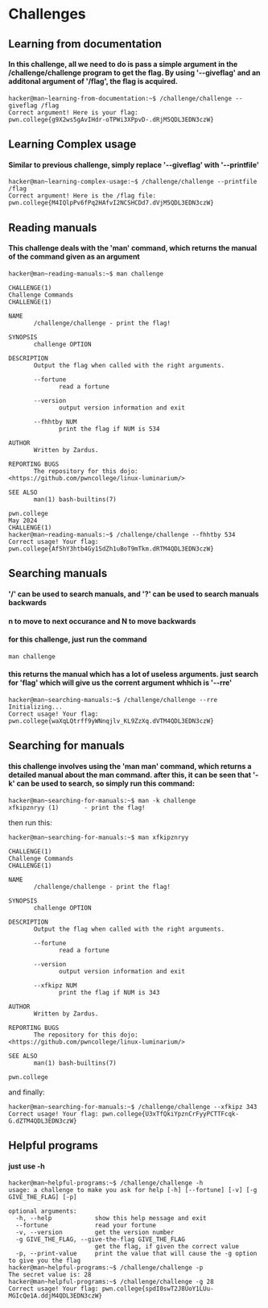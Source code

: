 # Challenges 
## Learning from documentation 
#### In this challenge, all we need to do is pass a simple argument in the /challenge/challenge program to get the flag. By using '--giveflag' and an additonal argument of '/flag', the flag is acquired.
```
hacker@man~learning-from-documentation:~$ /challenge/challenge --giveflag /flag 
Correct argument! Here is your flag:
pwn.college{g9X2ws5gAvIHdr-oTPWi3XPpvD-.dRjM5QDL3EDN3czW}
```
## Learning Complex usage
#### Similar to previous challenge, simply replace '--giveflag' with '--printfile'
```
hacker@man~learning-complex-usage:~$ /challenge/challenge --printfile /flag
Correct argument! Here is the /flag file:
pwn.college{M4IQlpPv6fPq2HAfvI2NCSHCDd7.dVjM5QDL3EDN3czW}
```
## Reading manuals
#### This challenge deals with the 'man' command, which returns the manual of the command given as an argument
```
hacker@man~reading-manuals:~$ man challenge

CHALLENGE(1)                                                                             Challenge Commands                                                                             CHALLENGE(1)

NAME
       /challenge/challenge - print the flag!

SYNOPSIS
       challenge OPTION

DESCRIPTION
       Output the flag when called with the right arguments.

       --fortune
              read a fortune

       --version
              output version information and exit

       --fhhtby NUM
              print the flag if NUM is 534

AUTHOR
       Written by Zardus.

REPORTING BUGS
       The repository for this dojo: <https://github.com/pwncollege/linux-luminarium/>

SEE ALSO
       man(1) bash-builtins(7)

pwn.college                                                                                   May 2024                                                                                  CHALLENGE(1)
hacker@man~reading-manuals:~$ /challenge/challenge --fhhtby 534
Correct usage! Your flag: pwn.college{Af5hY3htb4Gy1SdZh1uBoT9mTkm.dRTM4QDL3EDN3czW}
```
## Searching manuals
#### '/' can be used to search manuals, and '?' can be used to search manuals backwards
#### n to move to next occurance and N to move backwards
#### for this challenge, just run the command
```
man challenge
```
#### this returns the manual which has a lot of useless arguments. just search for 'flag' which will give us the corrent argument whhich is '--rre'
```
hacker@man~searching-manuals:~$ /challenge/challenge --rre
Initializing...
Correct usage! Your flag: pwn.college{waXqLQtrff9yWNnqjlv_KL9ZzXq.dVTM4QDL3EDN3czW}
```
## Searching for manuals
#### this challenge involves using the 'man man' command, which returns a detailed manual about the man command. after this, it can be seen that '-k' can be used to search, so simply run this command:
```
hacker@man~searching-for-manuals:~$ man -k challenge
xfkipznryy (1)       - print the flag!
```
then run this: 
```
hacker@man~searching-for-manuals:~$ man xfkipznryy

CHALLENGE(1)                                                                             Challenge Commands                                                                             CHALLENGE(1)

NAME
       /challenge/challenge - print the flag!

SYNOPSIS
       challenge OPTION

DESCRIPTION
       Output the flag when called with the right arguments.

       --fortune
              read a fortune

       --version
              output version information and exit

       --xfkipz NUM
              print the flag if NUM is 343

AUTHOR
       Written by Zardus.

REPORTING BUGS
       The repository for this dojo: <https://github.com/pwncollege/linux-luminarium/>

SEE ALSO
       man(1) bash-builtins(7)

pwn.college 
```
and finally: 
```
hacker@man~searching-for-manuals:~$ /challenge/challenge --xfkipz 343
Correct usage! Your flag: pwn.college{U3xTfQkiYpznCrFyyPCTTFcqk-G.dZTM4QDL3EDN3czW}
```
## Helpful programs
#### just use -h 
```
hacker@man~helpful-programs:~$ /challenge/challenge -h
usage: a challenge to make you ask for help [-h] [--fortune] [-v] [-g GIVE_THE_FLAG] [-p]

optional arguments:
  -h, --help            show this help message and exit
  --fortune             read your fortune
  -v, --version         get the version number
  -g GIVE_THE_FLAG, --give-the-flag GIVE_THE_FLAG
                        get the flag, if given the correct value
  -p, --print-value     print the value that will cause the -g option to give you the flag
hacker@man~helpful-programs:~$ /challenge/challenge -p
The secret value is: 28
hacker@man~helpful-programs:~$ /challenge/challenge -g 28
Correct usage! Your flag: pwn.college{spdI0swT2J8UoY1LUu-MGIcQe1A.ddjM4QDL3EDN3czW}
```
